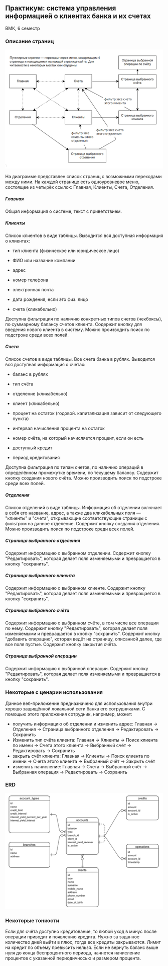 ## Практикум: cистема управления информацией о клиентах банка и их счетах

ВМК, 6 семестр

### Описание страниц

![img](pages.png)

На диаграмме представлен список страниц с возможными переходами между ними. На каждой странице есть одноуровневое меню, состоящее из четырёх ссылок: Главная, Клиенты, Счета, Отделения.

##### Главная

Общая информация о системе, текст с приветствием.

##### Клиенты

Список клиентов в виде таблицы. Выводится вся доступная информация о клиентах: 

- тип клиента (физическое или юридическое лицо)

- ФИО или название компании

- адрес

- номер телефона 

- электронная почта

- дата рождения, если это физ. лицо

- счета (кликабельно)

Доступна фильтрация по наличию конкретных типов счетов (чекбоксы), по суммарному балансу счетов клиента. Содержит кнопку для введения нового клиента в систему. Можно производить поиск по подстроке среди всех полей.

##### Счета

Список счетов в виде таблицы. Все счета банка в рублях. Выводится вся доступная информация о счетах:

- баланс в рублях

- тип счёта

- отделение (кликабельно)

- клиент (кликабельно)

- процент на остаток (годовой. капитализация зависит от следующего пункта)

- интервал начисления процента на остаток

- номер счёта, на который начисляется процент, если он есть

- доступный кредит

- период кредитования

Доступна фильтрация по типам счетов, по наличию операций в определённом промежутке времени, по текущему балансу. Содержит кнопку создания нового счёта. Можно производить поиск по подстроке среди всех полей.

##### Отделения

Список отделений в виде таблицы. Информация об отделении включает в себя его название, адрес, а также два кликабельных поля — "клиенты" и "счета", открывающие соответствующие страницы с фильтром на данное отделение. Содержит кнопку создания отделения. Можно производить поиск по подстроке среди всех полей.

##### Страница выбранного отделения

Содержит информацию о выбранном отделении. Содержит кнопку "Редактировать", которая делает поля изменяемыми и превращается в кнопку "сохранить".

##### Страница выбранного клиента

Содержит информацию о выбранном клиенте. Содержит кнопку "Редактировать", которая делает поля изменяемыми и превращается в кнопку "сохранить".

##### Страница выбранного счёта

Содержит информацию о выбранном счёте, в том числе все операции по нему. Содержит кнопку "Редактировать", которая делает поля изменяемыми и превращается в кнопку "сохранить". Содержит кнопку "добавить операцию", которая ведёт на страницу, описанной далее, где все поля пустые. Содержит кнопку закрытия счёта.

##### Страница выбранной операции

Содержит информацию о выбранной операции. Содержит кнопку "Редактировать", которая делает поля изменяемыми и превращается в кнопку "сохранить".

### Некоторые с ценарии использования

Данное веб-приложение предназначено для использования внутри хорошо защищённой локальной сети банка его сотрудниками. С помощью этого приложения сотрудник, например, может:

- получить информацию об отделении и изменить адрес: Главная -> Отделения -> Страница выбранного отделения -> Редактировать -> Сохранить
- Изменить тип счёта клиента: Главная -> Клиенты -> Поиск клиента по имени -> Счета этого клиента ->  Выбранный счёт -> Редактировать -> Сохранить
- закрыть счёт клиента: Главная -> Клиенты -> Поиск клиента по имени -> Счета этого клиента ->  Выбранный счёт -> Закрыть счёт
- изменить начисление: Главная -> Счета -> Выбранный счёт -> Выбранная операция -> Редактировать -> Сохранить

### ERD

![img](erd.png)

### Некоторые тонкости

Если для счёта доступно кредитование, то любой уход в минус после операции приводит к появлению кредита. Нужно за заданное количество дней выйти в
 плюс, тогда все кредиты закрываются. Лимит на кредит по объему превысить нельзя. Если не вернуть баланс выше нуля до конца беспроцентного периода, начнется начисление процентов с указанной периодичносью и размером процента.
